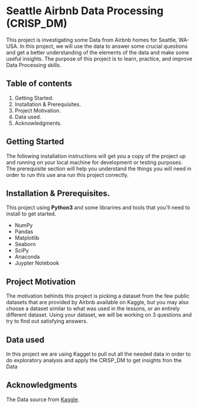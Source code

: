 # Seattle Airbnb Data Processing (CRISP_DM)
This project is investigating some Data from Airbnb homes for Seattle, WA-USA. In this project, we will use the data to answer some crucial questions and get a better understanding of the elements of the data and make some useful insights. The purpose of this project is to learn, practice, and improve Data Processing skills.

## Table of contents
  1. Getting Started.
  2. Installation & Prerequisites.
  3. Project Motivation.
  4. Data used.
  5. Acknowledgments.
  
 
## Getting Started
The following installation instructions will get you a copy of the project up and running on your local machine for development or testing purposes. The prerequisite section will help you understand the things you will need in order to run this use ana run this project correctly.

## Installation & Prerequisites.
  This project using **Python3** and some librarires and tools that you'll need to install to get started.
  - NumPy
  - Pandas
  - Matplotlib
  - Seaborn
  - SciPy
  - Anaconda
  - Juypter Notebook
 
## Project Motivation
The motivation behinds this project is picking a dataset from the few public datasets that are provided by Airbnb available on Kaggle, but you may also choose a dataset similar to what was used in the lessons, or an entirely different dataset. Using your dataset, we will be working on 3 questions and try to find out satisfying answers.

## Data used
In this project we are using Kaggel to pull out all the needed data in order to do exploratory analysis and apply the CRISP_DM to get insights fron the Data

## Acknowledgments
The Data source from [Kaggle](https://www.kaggle.com/airbnb/seattle/data#calendar.csv).

